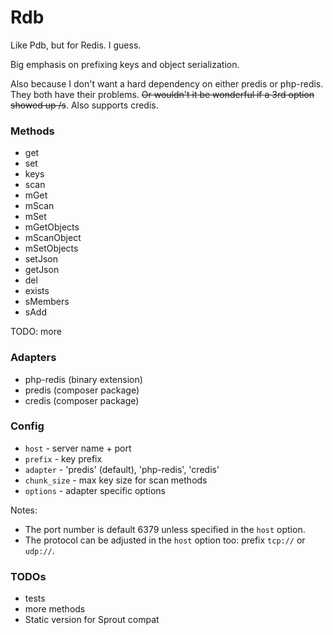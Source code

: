 
# Rdb

Like Pdb, but for Redis. I guess.

Big emphasis on prefixing keys and object serialization.

Also because I don't want a hard dependency on either predis or php-redis. They both have their problems. ~~Or wouldn't it be wonderful if a 3rd option showed up /s~~. Also supports credis.


### Methods

- get
- set
- keys
- scan
- mGet
- mScan
- mSet
- mGetObjects
- mScanObject
- mSetObjects
- setJson
- getJson
- del
- exists
- sMembers
- sAdd

TODO: more


### Adapters

- php-redis (binary extension)
- predis (composer package)
- credis (composer package)


### Config

- `host` - server name + port
- `prefix` - key prefix
- `adapter` - 'predis' (default), 'php-redis', 'credis'
- `chunk_size` - max key size for scan methods
- `options` - adapter specific options

Notes:

- The port number is default 6379 unless specified in the `host` option.
- The protocol can be adjusted in the `host` option too: prefix `tcp://` or `udp://`.


### TODOs

- tests
- more methods
- Static version for Sprout compat
